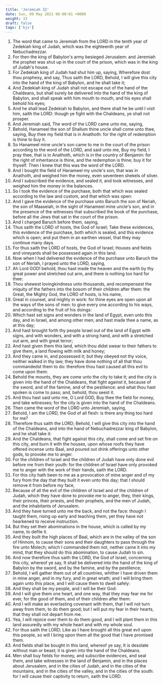 ```yaml
---
title: 'Jeremiah 32'
date: Sun, 09 May 2021 00:00:01 +0000
weight: 32
draft: false
tags: ['kjv'] 
---
```


1. The word that came to Jeremiah from the LORD in the tenth year of Zedekiah king of Judah, which was the eighteenth year of Nebuchadrezzar.
2. For then the king of Babylon's army besieged Jerusalem: and Jeremiah the prophet was shut up in the court of the prison, which was in the king of Judah's house.
3. For Zedekiah king of Judah had shut him up, saying, Wherefore dost thou prophesy, and say, Thus saith the LORD, Behold, I will give this city into the hand of the king of Babylon, and he shall take it;
4. And Zedekiah king of Judah shall not escape out of the hand of the Chaldeans, but shall surely be delivered into the hand of the king of Babylon, and shall speak with him mouth to mouth, and his eyes shall behold his eyes;
5. And he shall lead Zedekiah to Babylon, and there shall he be until I visit him, saith the LORD: though ye fight with the Chaldeans, ye shall not prosper.
6. And Jeremiah said, The word of the LORD came unto me, saying,
7. Behold, Hanameel the son of Shallum thine uncle shall come unto thee, saying, Buy thee my field that is in Anathoth: for the right of redemption is thine to buy it.
8. So Hanameel mine uncle's son came to me in the court of the prison according to the word of the LORD, and said unto me, Buy my field, I pray thee, that is in Anathoth, which is in the country of Benjamin: for the right of inheritance is thine, and the redemption is thine; buy it for thyself. Then I knew that this was the word of the LORD.
9. And I bought the field of Hanameel my uncle's son, that was in Anathoth, and weighed him the money, even seventeen shekels of silver.
10. And I subscribed the evidence, and sealed it, and took witnesses, and weighed him the money in the balances.
11. So I took the evidence of the purchase, both that which was sealed according to the law and custom, and that which was open:
12. And I gave the evidence of the purchase unto Baruch the son of Neriah, the son of Maaseiah, in the sight of Hanameel mine uncle's son, and in the presence of the witnesses that subscribed the book of the purchase, before all the Jews that sat in the court of the prison.
13. And I charged Baruch before them, saying,
14. Thus saith the LORD of hosts, the God of Israel; Take these evidences, this evidence of the purchase, both which is sealed, and this evidence which is open; and put them in an earthen vessel, that they may continue many days.
15. For thus saith the LORD of hosts, the God of Israel; Houses and fields and vineyards shall be possessed again in this land.
16. Now when I had delivered the evidence of the purchase unto Baruch the son of Neriah, I prayed unto the LORD, saying,
17. Ah Lord GOD! behold, thou hast made the heaven and the earth by thy great power and stretched out arm, and there is nothing too hard for thee:
18. Thou shewest lovingkindness unto thousands, and recompensest the iniquity of the fathers into the bosom of their children after them: the Great, the Mighty God, the LORD of hosts, is his name,
19. Great in counsel, and mighty in work: for thine eyes are open upon all the ways of the sons of men: to give every one according to his ways, and according to the fruit of his doings:
20. Which hast set signs and wonders in the land of Egypt, even unto this day, and in Israel, and among other men; and hast made thee a name, as at this day;
21. And hast brought forth thy people Israel out of the land of Egypt with signs, and with wonders, and with a strong hand, and with a stretched out arm, and with great terror;
22. And hast given them this land, which thou didst swear to their fathers to give them, a land flowing with milk and honey;
23. And they came in, and possessed it; but they obeyed not thy voice, neither walked in thy law; they have done nothing of all that thou commandedst them to do: therefore thou hast caused all this evil to come upon them:
24. Behold the mounts, they are come unto the city to take it; and the city is given into the hand of the Chaldeans, that fight against it, because of the sword, and of the famine, and of the pestilence: and what thou hast spoken is come to pass; and, behold, thou seest it.
25. And thou hast said unto me, O Lord GOD, Buy thee the field for money, and take witnesses; for the city is given into the hand of the Chaldeans.
26. Then came the word of the LORD unto Jeremiah, saying,
27. Behold, I am the LORD, the God of all flesh: is there any thing too hard for me?
28. Therefore thus saith the LORD; Behold, I will give this city into the hand of the Chaldeans, and into the hand of Nebuchadrezzar king of Babylon, and he shall take it:
29. And the Chaldeans, that fight against this city, shall come and set fire on this city, and burn it with the houses, upon whose roofs they have offered incense unto Baal, and poured out drink offerings unto other gods, to provoke me to anger.
30. For the children of Israel and the children of Judah have only done evil before me from their youth: for the children of Israel have only provoked me to anger with the work of their hands, saith the LORD.
31. For this city hath been to me as a provocation of mine anger and of my fury from the day that they built it even unto this day; that I should remove it from before my face,
32. Because of all the evil of the children of Israel and of the children of Judah, which they have done to provoke me to anger, they, their kings, their princes, their priests, and their prophets, and the men of Judah, and the inhabitants of Jerusalem.
33. And they have turned unto me the back, and not the face: though I taught them, rising up early and teaching them, yet they have not hearkened to receive instruction.
34. But they set their abominations in the house, which is called by my name, to defile it.
35. And they built the high places of Baal, which are in the valley of the son of Hinnom, to cause their sons and their daughters to pass through the fire unto Molech; which I commanded them not, neither came it into my mind, that they should do this abomination, to cause Judah to sin.
36. And now therefore thus saith the LORD, the God of Israel, concerning this city, whereof ye say, It shall be delivered into the hand of the king of Babylon by the sword, and by the famine, and by the pestilence;
37. Behold, I will gather them out of all countries, whither I have driven them in mine anger, and in my fury, and in great wrath; and I will bring them again unto this place, and I will cause them to dwell safely:
38. And they shall be my people, and I will be their God:
39. And I will give them one heart, and one way, that they may fear me for ever, for the good of them, and of their children after them:
40. And I will make an everlasting covenant with them, that I will not turn away from them, to do them good; but I will put my fear in their hearts, that they shall not depart from me.
41. Yea, I will rejoice over them to do them good, and I will plant them in this land assuredly with my whole heart and with my whole soul.
42. For thus saith the LORD; Like as I have brought all this great evil upon this people, so will I bring upon them all the good that I have promised them.
43. And fields shall be bought in this land, whereof ye say, It is desolate without man or beast; it is given into the hand of the Chaldeans.
44. Men shall buy fields for money, and subscribe evidences, and seal them, and take witnesses in the land of Benjamin, and in the places about Jerusalem, and in the cities of Judah, and in the cities of the mountains, and in the cities of the valley, and in the cities of the south: for I will cause their captivity to return, saith the LORD.
